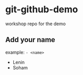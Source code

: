 # git-github-demo

workshop repo for the demo

## Add your name

example: `- <name>`

- Lenin
- Soham
